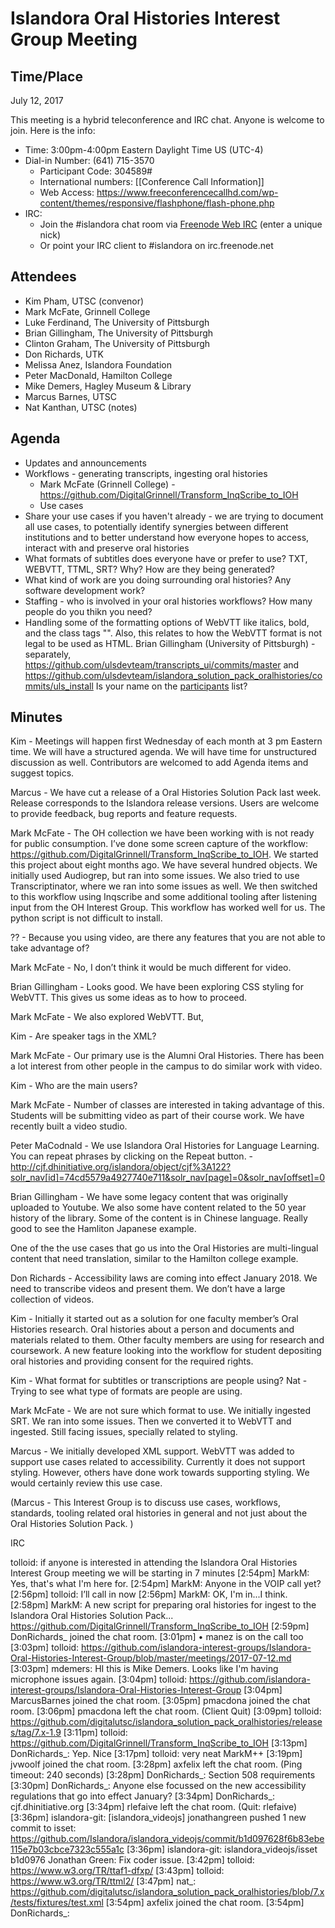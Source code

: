 # Islandora Oral Histories Interest Group Meeting

## Time/Place

July 12, 2017

This meeting is a hybrid teleconference and IRC chat. Anyone is welcome to join. Here is the info:
* Time: 3:00pm-4:00pm Eastern Daylight Time US (UTC-4)
* Dial-in Number: (641) 715-3570
  * Participant Code: 304589#
  * International numbers: [[Conference Call Information]]
  * Web Access: https://www.freeconferencecallhd.com/wp-content/themes/responsive/flashphone/flash-phone.php
* IRC:
  * Join the #islandora chat room via [Freenode Web IRC](http://webchat.freenode.net/) (enter a unique nick)
  * Or point your IRC client to #islandora on irc.freenode.net


## Attendees
* Kim Pham, UTSC (convenor)
* Mark McFate, Grinnell College
* Luke Ferdinand, The University of Pittsburgh
* Brian Gillingham, The University of Pittsburgh
* Clinton Graham, The University of Pittsburgh
* Don Richards, UTK
* Melissa Anez, Islandora Foundation
* Peter MacDonald, Hamilton College
* Mike Demers, Hagley Museum & Library
* Marcus Barnes, UTSC
* Nat Kanthan, UTSC (notes)

## Agenda
* Updates and announcements
* Workflows - generating transcripts, ingesting oral histories
   * Mark McFate (Grinnell College) - https://github.com/DigitalGrinnell/Transform_InqScribe_to_IOH
   * Use cases
* Share your use cases if you haven't already - we are trying to document all use cases, to potentially identify synergies between different institutions and to better understand how everyone hopes to access, interact with and preserve oral histories
* What formats of subtitles does everyone have or prefer to use? TXT, WEBVTT, TTML, SRT? Why? How are they being generated?
* What kind of work are you doing surrounding oral histories? Any software development work?
* Staffing - who is involved in your oral histories workflows? How many people do you thikn you need?
* Handling some of the formatting options of WebVTT like italics, bold, and the class tags "<c>".  Also, this relates to how the WebVTT format is not legal to be used as HTML.  Brian Gillingham (University of Pittsburgh) - separately, https://github.com/ulsdevteam/transcripts_ui/commits/master and https://github.com/ulsdevteam/islandora_solution_pack_oralhistories/commits/uls_install
Is your name on the [participants](https://github.com/islandora-interest-groups/Islandora-Oral-Histories-Interest-Group#participants) list?

## Minutes

Kim - Meetings will happen first Wednesday of each month at 3 pm Eastern time.  We will have a structured agenda.  We will have time for unstructured discussion as well.  Contributors are welcomed to add Agenda items and suggest topics.

Marcus - We have cut a release of a Oral Histories Solution Pack last week.  Release corresponds to the Islandora release versions.  Users are welcome to provide feedback, bug reports and feature requests.

Mark McFate - The OH collection we have been working with is not ready for public consumption.  I’ve done some screen capture of the workflow: https://github.com/DigitalGrinnell/Transform_InqScribe_to_IOH.  We started this project about eight months ago.  We have several hundred objects.  We initially used Audiogrep, but ran into some issues.  We also tried to use Transcriptinator, where we ran into some issues as well.  We then switched to this workflow using Inqscribe and some additional tooling  after listening input from the OH Interest Group.  This workflow has worked well for us.  The python script is not difficult to install.

?? - Because you using video, are there any features that you are not able to take advantage of?

Mark McFate - No, I don’t think it would be much different for video.

Brian Gillingham - Looks good.  We have been exploring CSS styling for WebVTT.  This gives us some ideas as to how to proceed.

Mark McFate - We also explored WebVTT.  But,


Kim - Are speaker tags in the XML?

Mark McFate - Our primary use is the Alumni Oral Histories.  There has been a lot interest from other people in the campus to do similar work with video.

Kim - Who are the main users?

Mark McFate - Number of classes are interested in taking advantage of this.  Students will be submitting video as part of their course work.  We have recently built a video studio.

Peter MaCodnald  - We use Islandora Oral Histories for Language Learning.  You can repeat phrases by clicking on the Repeat button. - http://cjf.dhinitiative.org/islandora/object/cjf%3A122?solr_nav[id]=74cd5579a4927740e711&solr_nav[page]=0&solr_nav[offset]=0

Brian Gillingham - We have some legacy content that was originally uploaded to Youtube.  We also some have content related to the 50 year history of the library.  Some of the content is in Chinese language.  Really good to see the Hamliton Japanese example.

One of the the use cases that go us into the Oral Histories are multi-lingual content that need translation, similar to the Hamilton college example.

Don Richards - Accessibility laws are coming into effect January 2018.  We need to transcribe videos and present them.  We don’t have a large collection of videos.

Kim - Initially it started out as a solution for one faculty member’s Oral Histories research.  Oral histories about a person and documents and materials related to them.  Other faculty members are using for research and coursework.  A new feature looking into the workflow for student depositing oral histories and providing consent for the required rights.


Kim - What format for subtitles or transcriptions are people using?
Nat - Trying to see what type of formats are people are using.

Mark McFate - We are not sure which format to use.  We initially ingested SRT.  We ran into some issues. Then we converted it to WebVTT and ingested.  Still facing issues, specially related to styling.

Marcus - We initially developed XML support.  WebVTT was added to support use cases related to accessibility.  Currently it does not support styling. However, others have done work towards supporting styling.  We would certainly review this use case.

(Marcus - This Interest Group is to discuss use cases, workflows, standards, tooling related oral histories in general and not just about the Oral Histories Solution Pack. )


IRC

tolloid: if anyone is interested in attending the Islandora Oral Histories Interest Group meeting we will be starting in 7 minutes
[2:54pm] MarkM: Yes, that's what I'm here for.
[2:54pm] MarkM: Anyone in the VOIP call yet?
[2:56pm] tolloid: I’ll call in now
[2:56pm] MarkM: OK, I'm in...I think.
[2:58pm] MarkM: A new script for preparing oral histories for ingest to the Islandora Oral Histories Solution Pack... https://github.com/DigitalGrinnell/Transform_InqScribe_to_IOH
[2:59pm] DonRichards_ joined the chat room.
[3:01pm] • manez is on the call too
[3:03pm] tolloid: https://github.com/islandora-interest-groups/Islandora-Oral-Histories-Interest-Group/blob/master/meetings/2017-07-12.md
[3:03pm] mdemers: HI this is Mike Demers. Looks like I'm having microphone issues again.
[3:04pm] tolloid: https://github.com/islandora-interest-groups/Islandora-Oral-Histories-Interest-Group
[3:04pm] MarcusBarnes joined the chat room.
[3:05pm] pmacdona joined the chat room.
[3:06pm] pmacdona left the chat room. (Client Quit)
[3:09pm] tolloid: https://github.com/digitalutsc/islandora_solution_pack_oralhistories/releases/tag/7.x-1.9
[3:11pm] tolloid: https://github.com/DigitalGrinnell/Transform_InqScribe_to_IOH
[3:13pm] DonRichards_: Yep. Nice
[3:17pm] tolloid: very neat MarkM++
[3:19pm] jvwoolf joined the chat room.
[3:28pm] axfelix left the chat room. (Ping timeout: 240 seconds)
[3:28pm] DonRichards_: Section 508 requirements
[3:30pm] DonRichards_: Anyone else focussed on the new accessibility regulations that go into effect January?
[3:34pm] DonRichards_: cjf.dhinitiative.org
[3:34pm] rlefaive left the chat room. (Quit: rlefaive)
[3:36pm] islandora-git: [islandora_videojs] jonathangreen pushed 1 new commit to isset: https://github.com/Islandora/islandora_videojs/commit/b1d097628f6b83ebe115e7b03cbce7323c555a1c
[3:36pm] islandora-git: islandora_videojs/isset b1d0976 Jonathan Green: Fix coder issue.
[3:42pm] tolloid: https://www.w3.org/TR/ttaf1-dfxp/
[3:43pm] tolloid: https://www.w3.org/TR/ttml2/
[3:47pm] nat_: https://github.com/digitalutsc/islandora_solution_pack_oralhistories/blob/7.x/tests/fixtures/test.xml
[3:54pm] axfelix joined the chat room.
[3:54pm] DonRichards_:
